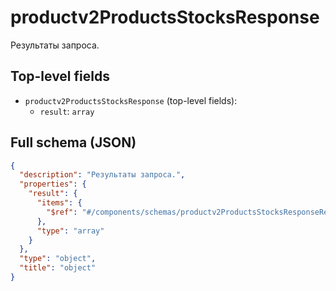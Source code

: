 # productv2ProductsStocksResponse

Результаты запроса.

## Top-level fields
- `productv2ProductsStocksResponse` (top-level fields):
  - `result`: `array`

## Full schema (JSON)
```json
{
  "description": "Результаты запроса.",
  "properties": {
    "result": {
      "items": {
        "$ref": "#/components/schemas/productv2ProductsStocksResponseResult"
      },
      "type": "array"
    }
  },
  "type": "object",
  "title": "object"
}
```

